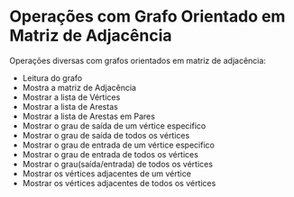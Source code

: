 # Operações com Grafo Orientado em Matriz de Adjacência
Operações diversas com grafos orientados em matriz de adjacência:<br>
- Leitura do grafo<br>
- Mostra a matriz de Adjacência<br>
- Mostrar a lista de Vértices<br>
- Mostrar a lista de Arestas<br>
- Mostrar a lista de Arestas em Pares<br>
- Mostrar o grau de saída de um vértice especifico<br>
- Mostrar o grau de saída de todos os vértices<br>
- Mostrar o grau de entrada de um vértice especifico<br>
- Mostrar o grau de entrada de todos os vértices<br>
- Mostrar o grau(saída/entrada) de todos os vértices<br>
- Mostrar os vértices adjacentes de um vértice<br>
- Mostrar os vértices adjacentes de todos os vértices<br>

